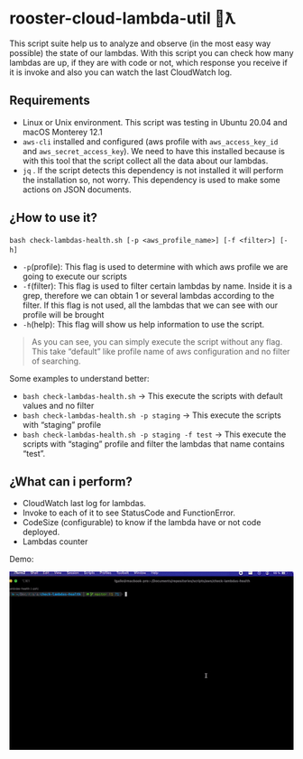 # rooster-cloud-lambda-util 🐔ƛ
This  script suite help us to analyze and observe (in the most easy way possible) the state of our lambdas. With this script you can check how many lambdas are up, if they are with code or not, which response you receive if it is invoke and also you can watch the last CloudWatch log.

## Requirements

- Linux or Unix environment. This script was testing in Ubuntu 20.04 and macOS Monterey 12.1
- `aws-cli` installed and configured (aws profile with `aws_access_key_id` and `aws_secret_access_key`). We need to have this installed because is with this tool that the script collect all the data about our lambdas.
- `jq` . If the script detects this dependency is not installed it will perform the installation so, not worry. This dependency is used to make some actions on JSON documents.

## ¿How to use it?

`bash check-lambdas-health.sh [-p <aws_profile_name>] [-f <filter>] [-h]`

- `-p`(profile): This flag is used to determine with which aws profile we are going to execute our scripts
- `-f`(filter): This flag is used to filter certain lambdas by name. Inside it is a grep, therefore we can obtain 1 or several lambdas according to the filter. If this flag is not used, all the lambdas that we can see with our profile will be brought
- `-h`(help): This flag will show us help information to use the script.

> As you can see, you can simply execute the script without any flag. This take “default” like profile name of aws configuration and no filter of searching.
>

Some examples to understand better:

- `bash check-lambdas-health.sh` → This execute the scripts with default values and no filter
- `bash check-lambdas-health.sh -p staging` → This execute the scripts with “staging” profile
- `bash check-lambdas-health.sh -p staging -f test` → This execute the scripts with “staging” profile and filter the lambdas that name contains “test”.

## ¿What can i perform?

- CloudWatch last log for lambdas.
- Invoke to each of it to see StatusCode and FunctionError.
- CodeSize (configurable) to know if the lambda have or not code deployed.
- Lambdas counter

Demo:

![Alt Text](./docs/check-lambdas-health-demo.gif)

